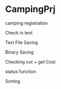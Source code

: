 # CampingPrj
camping registration 

Check in tent

Text File Saving

Binary Saving

Checking out + get Cost

status function

Sorting

